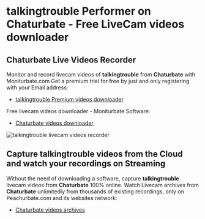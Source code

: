 # talkingtrouble Performer on Chaturbate - Free LiveCam videos downloader

## Chaturbate Live Videos Recorder

Monitor and record livecam videos of **talkingtrouble** from **Chaturbate** with Moniturbate.com
Get a premium trial for free by just and only registering with your Email address:
* [talkingtrouble Premium videos downloader](https://moniturbate.com/request-demo-licence-key.html)

Free livecam videos downloader - Moniturbate Software:
* [Chaturbate videos downloader](https://moniturbate.com/moniturbate-download-software.html)

![talkingtrouble livecam videos recorder](https://peachurnet.com/templates/moniturbate-software.png)


## Capture talkingtrouble videos from the Cloud and watch your recordings on Streaming

Without the need of downloading a software, capture **talkingtrouble** livecam videos from **Chaturbate** 100% online.
Watch Livecam archives from **Chaturbate** unlimitedly from thousands of existing recordings, only on Peachurbate.com and its websites network:
* [Chaturbate videos archives](https://peachurnet.com/)